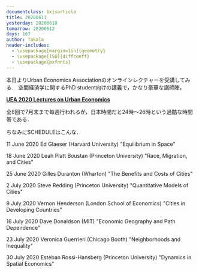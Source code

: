 ```yaml
---
documentclass: bxjsarticle
title: 20200611
yesterday: 20200610
tomorrow: 20200612
days: 167
author: Takala
header-includes:
  - \usepackage[margin=1in]{geometry}
  - \usepackage[ISO]{diffcoeff}
  - \usepackage{pxfonts}
---
```




本日よりUrban Economics Associationのオンラインレクチャーを受講してみる．
空間経済学に関するPhD student向けの講義で，かなり豪華な講師陣，


**[UEA 2020 Lectures on Urban Economics](http://www.urbaneconomics.org/meetings/lectures2020/)**

全8回で7月末まで毎週行われるが，日本時間だと24時～26時という過酷な時間帯である．


ちなみにSCHEDULEはこんな．


11 June 2020 Ed Glaeser (Harvard University)
"Equilibrium in Space"

18 June 2020 Leah Platt Boustan (Princeton University)
"Race, Migration, and Cities"

25 June 2020 Gilles Duranton (Wharton)
"The Benefits and Costs of Cities"

2 July 2020 Steve Redding (Princeton University)
"Quantitative Models of Cities"

9 July 2020 Vernon Henderson (London School of Economics)
"Cities in Developing Countries"

16 July 2020 Dave Donaldson (MIT)
"Economic Geography and Path Dependence"

23 July 2020 Veronica Guerrieri (Chicago Booth)
"Neighborhoods and Inequality"

30 July 2020 Esteban Rossi-Hansberg (Princeton University)
"Dynamics in Spatial Economics" 

